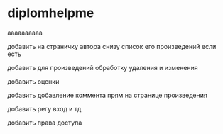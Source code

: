 # diplomhelpme
aaaaaaaaaa

добавить на страничку автора снизу список его произведений если есть

добавить для произведений обработку удаления и изменения

добавить оценки

добавить добавление коммента прям на странице произведения

добавить регу вход и тд

добавить права доступа